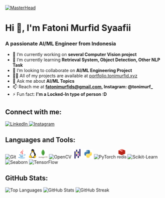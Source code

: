 [![MasterHead](https://komarev.com/ghpvc/?username=tonimurfid&label=Profile%20views&color=0e75b6&style=flat)](https://github.com/tonimurfid)

# Hi 👋, I'm Fatoni Murfid Syaafii
### A passionate AI/ML Engineer from Indonesia

- 🔭 I’m currently working on **several Computer Vision project**
- 🌱 I’m currently learning **Retrieval System, Object Detection, Other NLP Task**
- 👯 I’m looking to collaborate on **AI/ML Engineering Project**
- 👨‍💻 All of my projects are available at [portfolio.tonimurfid.xyz](https://portfolio.tonimurfid.xyz)
- 💬 Ask me about **AI/ML Topics**
- 📫 Reach me at **fatonimurfids@gmail.com, Instagram: @tonimurf_**
- ⚡ Fun fact: **I'm a Locked-In type of person :D**

## Connect with me:
<p align="left">
  <a href="https://linkedin.com/in/fatoni-murfid-syaafii" target="blank">
    <img src="https://raw.githubusercontent.com/rahuldkjain/github-profile-readme-generator/master/src/images/icons/Social/linked-in-alt.svg" alt="LinkedIn" width="30" height="30"/>
  </a>
  <a href="https://instagram.com/tonimurf_" target="blank">
    <img src="https://raw.githubusercontent.com/rahuldkjain/github-profile-readme-generator/master/src/images/icons/Social/instagram.svg" alt="Instagram" width="30" height="30"/>
  </a>
</p>

## Languages and Tools:
<p align="left">
  <img src="https://www.vectorlogo.zone/logos/git-scm/git-scm-icon.svg" alt="Git" width="30" height="30"/>
  <img src="https://raw.githubusercontent.com/devicons/devicon/master/icons/java/java-original.svg" alt="Java" width="30" height="30"/>
  <img src="https://raw.githubusercontent.com/devicons/devicon/master/icons/linux/linux-original.svg" alt="Linux" width="30" height="30"/>
  <img src="https://raw.githubusercontent.com/devicons/devicon/master/icons/mongodb/mongodb-original-wordmark.svg" alt="MongoDB" width="30" height="30"/>
  <img src="https://www.vectorlogo.zone/logos/opencv/opencv-icon.svg" alt="OpenCV" width="30" height="30"/>
  <img src="https://raw.githubusercontent.com/devicons/devicon/2ae2a900d2f041da66e950e4d48052658d850630/icons/pandas/pandas-original.svg" alt="Pandas" width="30" height="30"/>
  <img src="https://raw.githubusercontent.com/devicons/devicon/master/icons/python/python-original.svg" alt="Python" width="30" height="30"/>
  <img src="https://www.vectorlogo.zone/logos/pytorch/pytorch-icon.svg" alt="PyTorch" width="30" height="30"/>
  <img src="https://raw.githubusercontent.com/devicons/devicon/master/icons/redis/redis-original-wordmark.svg" alt="Redis" width="30" height="30"/>
  <img src="https://upload.wikimedia.org/wikipedia/commons/0/05/Scikit_learn_logo_small.svg" alt="Scikit-Learn" width="30" height="30"/>
  <img src="https://seaborn.pydata.org/_images/logo-mark-lightbg.svg" alt="Seaborn" width="30" height="30"/>
  <img src="https://www.vectorlogo.zone/logos/tensorflow/tensorflow-icon.svg" alt="TensorFlow" width="30" height="30"/>
</p>

## GitHub Stats:
<p align="left">
  <img src="https://github-readme-stats.vercel.app/api/top-langs?username=tonimurfid&show_icons=true&theme=dracula&locale=en&layout=compact" alt="Top Languages"/>
  <img src="https://github-readme-stats.vercel.app/api?username=tonimurfid&show_icons=true&theme=dracula&locale=en" alt="GitHub Stats"/>
  <img src="https://github-readme-streak-stats.herokuapp.com/?user=tonimurfid&theme=dracula" alt="GitHub Streak"/>
</p>
